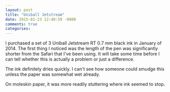 ```yaml
---
layout: post
title: "Uniball Jetstream"
date: 2015-01-23 12:49:59 -0800
comments: true
categories: 
---
```


I purchased a set of 3 Uniball Jetstream RT 0.7 mm black ink in January of 2014. The first thing I noticed was the length of the pen was significantly shorter from the Safari that I've been using. It will take some time before I can tell whether this is actually a problem or just a difference. 

The ink definitely dries quickly. I can't see how someone could smudge this unless the paper was somewhat wet already.

On moleskin paper, it was more readily stuttering where ink seemed to stop. 

